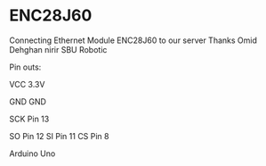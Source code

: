 # ENC28J60
Connecting Ethernet Module ENC28J60 to our server
Thanks Omid Dehghan nirir 
SBU Robotic 

Pin outs:

VCC 3.3V

GND	GND

SCK	Pin 13

SO	Pin 12
SI	Pin 11
CS	Pin 8

Arduino Uno
